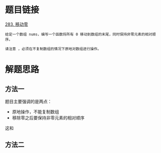 # 题目链接
[283. 移动零](https://leetcode.cn/problems/move-zeroes/description/)
```
给定一个数组 nums，编写一个函数将所有 0 移动到数组的末尾，同时保持非零元素的相对顺序。

请注意 ，必须在不复制数组的情况下原地对数组进行操作。
```

# 解题思路
## 方法一
题目主要强调的是两点：
+ 原地操作，不能复制数组
+ 移除零之后要保持非零元素的相对顺序

这和


## 方法二

